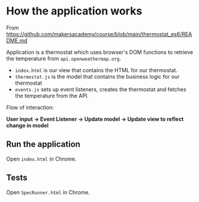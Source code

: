 # How the application works

From https://github.com/makersacademy/course/blob/main/thermostat_es6/README.md

Application is a thermostat which uses browser's DOM functions to retrieve the temperature from `api.openweathermap.org`.

- `index.html` is our view that contains the HTML for our thermostat.
- `thermostat.js` is the model that contains the business logic for our thermostat
- `events.js` sets up event listeners, creates the thermostat and fetches the temperature from the API.

Flow of interaction:

**User input -> Event Listener -> Update model -> Update view to reflect change in model**

## Run the application

Open `index.html` in Chrome.

## Tests

Open `SpecRunner.html` in Chrome.